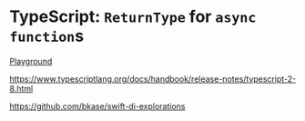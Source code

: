 # TypeScript: `ReturnType` for `async` `function`s

[Playground](https://www.typescriptlang.org/play/#src=%0D%0Aasync%20function%20three()%3A%20Promise%3C3%3E%20%7B%0D%0A%20%20%20%20return%203%0D%0A%7D%0D%0A%0D%0Atype%20X%20%3D%20ReturnType%3Ctypeof%20three%3E%0D%0Atype%20PromiseValue%3CE%3E%20%3D%20E%20extends%20Promise%3Cinfer%20T%3E%20%3F%20T%20%3A%20never%3B%0D%0A%0D%0Atype%20dreiQM%20%3D%20PromiseValue%3CReturnType%3Ctypeof%20three%3E%3E%0D%0Aconst%20m%3A%20dreiQM%20%3D%203)


https://www.typescriptlang.org/docs/handbook/release-notes/typescript-2-8.html

https://github.com/bkase/swift-di-explorations